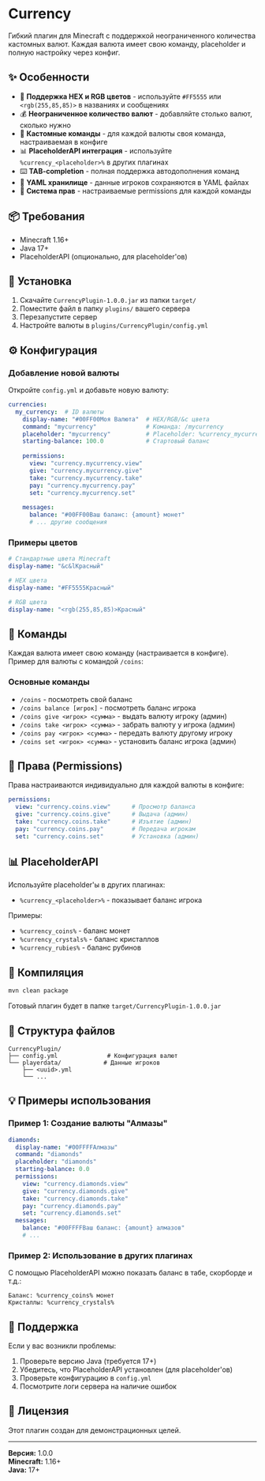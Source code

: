 # Currency

Гибкий плагин для Minecraft с поддержкой неограниченного количества кастомных валют. Каждая валюта имеет свою команду, placeholder и полную настройку через конфиг.

## ✨ Особенности

- 🎨 **Поддержка HEX и RGB цветов** - используйте `#FF5555` или `<rgb(255,85,85)>` в названиях и сообщениях
- 💰 **Неограниченное количество валют** - добавляйте столько валют, сколько нужно
- 🔧 **Кастомные команды** - для каждой валюты своя команда, настраиваемая в конфиге
- 📊 **PlaceholderAPI интеграция** - используйте `%currency_<placeholder>%` в других плагинах
- ⌨️ **TAB-completion** - полная поддержка автодополнения команд
- 💾 **YAML хранилище** - данные игроков сохраняются в YAML файлах
- 🔐 **Система прав** - настраиваемые permissions для каждой команды

## 📦 Требования

- Minecraft 1.16+
- Java 17+
- PlaceholderAPI (опционально, для placeholder'ов)

## 🚀 Установка

1. Скачайте `CurrencyPlugin-1.0.0.jar` из папки `target/`
2. Поместите файл в папку `plugins/` вашего сервера
3. Перезапустите сервер
4. Настройте валюты в `plugins/CurrencyPlugin/config.yml`

## ⚙️ Конфигурация

### Добавление новой валюты

Откройте `config.yml` и добавьте новую валюту:

```yaml
currencies:
  my_currency:  # ID валюты
    display-name: "#00FF00Моя Валюта"  # HEX/RGB/&c цвета
    command: "mycurrency"              # Команда: /mycurrency
    placeholder: "mycurrency"          # Placeholder: %currency_mycurrency%
    starting-balance: 100.0            # Стартовый баланс
    
    permissions:
      view: "currency.mycurrency.view"
      give: "currency.mycurrency.give"
      take: "currency.mycurrency.take"
      pay: "currency.mycurrency.pay"
      set: "currency.mycurrency.set"
    
    messages:
      balance: "#00FF00Ваш баланс: {amount} монет"
      # ... другие сообщения
```

### Примеры цветов

```yaml
# Стандартные цвета Minecraft
display-name: "&c&lКрасный"

# HEX цвета
display-name: "#FF5555Красный"

# RGB цвета
display-name: "<rgb(255,85,85)>Красный"
```

## 📝 Команды

Каждая валюта имеет свою команду (настраивается в конфиге). Пример для валюты с командой `/coins`:

### Основные команды

- `/coins` - посмотреть свой баланс
- `/coins balance [игрок]` - посмотреть баланс игрока
- `/coins give <игрок> <сумма>` - выдать валюту игроку (админ)
- `/coins take <игрок> <сумма>` - забрать валюту у игрока (админ)
- `/coins pay <игрок> <сумма>` - передать валюту другому игроку
- `/coins set <игрок> <сумма>` - установить баланс игрока (админ)

## 🔑 Права (Permissions)

Права настраиваются индивидуально для каждой валюты в конфиге:

```yaml
permissions:
  view: "currency.coins.view"      # Просмотр баланса
  give: "currency.coins.give"      # Выдача (админ)
  take: "currency.coins.take"      # Изъятие (админ)
  pay: "currency.coins.pay"        # Передача игрокам
  set: "currency.coins.set"        # Установка (админ)
```

## 📊 PlaceholderAPI

Используйте placeholder'ы в других плагинах:

- `%currency_<placeholder>%` - показывает баланс игрока

Примеры:
- `%currency_coins%` - баланс монет
- `%currency_crystals%` - баланс кристаллов
- `%currency_rubies%` - баланс рубинов

## 🔨 Компиляция

```bash
mvn clean package
```

Готовый плагин будет в папке `target/CurrencyPlugin-1.0.0.jar`

## 📁 Структура файлов

```
CurrencyPlugin/
├── config.yml              # Конфигурация валют
└── playerdata/            # Данные игроков
    ├── <uuid>.yml
    └── ...
```

## 💡 Примеры использования

### Пример 1: Создание валюты "Алмазы"

```yaml
diamonds:
  display-name: "#00FFFFАлмазы"
  command: "diamonds"
  placeholder: "diamonds"
  starting-balance: 0.0
  permissions:
    view: "currency.diamonds.view"
    give: "currency.diamonds.give"
    take: "currency.diamonds.take"
    pay: "currency.diamonds.pay"
    set: "currency.diamonds.set"
  messages:
    balance: "#00FFFFВаш баланс: {amount} алмазов"
    # ...
```

### Пример 2: Использование в других плагинах

С помощью PlaceholderAPI можно показать баланс в табе, скорборде и т.д.:

```
Баланс: %currency_coins% монет
Кристаллы: %currency_crystals%
```

## 🐛 Поддержка

Если у вас возникли проблемы:

1. Проверьте версию Java (требуется 17+)
2. Убедитесь, что PlaceholderAPI установлен (для placeholder'ов)
3. Проверьте конфигурацию в `config.yml`
4. Посмотрите логи сервера на наличие ошибок

## 📄 Лицензия

Этот плагин создан для демонстрационных целей.

---

**Версия:** 1.0.0  
**Minecraft:** 1.16+  
**Java:** 17+
